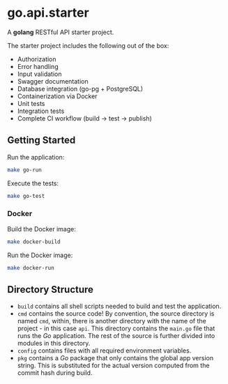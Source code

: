 # go.api.starter

A **golang** RESTful API starter project.

The starter project includes the following out of the box:

- Authorization
- Error handling
- Input validation
- Swagger documentation
- Database integration (go-pg + PostgreSQL)
- Containerization via Docker
- Unit tests
- Integration tests
- Complete CI workflow (build -> test -> publish)

## Getting Started

Run the application:
```bash
make go-run
```

Execute the tests:
```bash
make go-test
```

### Docker

Build the Docker image:
```bash
make docker-build
```

Run the Docker image:
```bash
make docker-run
```

## Directory Structure

- `build` contains all shell scripts needed to build and test the application.
- `cmd` contains the source code! By convention, the source directory is named `cmd`, within, there is another directory with the name of the project - in this case `api`. This directory contains the `main.go` file that runs the *Go* application. The rest of the source is further divided into modules in this directory.
- `config` contains files with all required environment variables.
- `pkg` contains a *Go* package that only contains the global app version string. This is substituted for the actual version computed from the commit hash during build.

